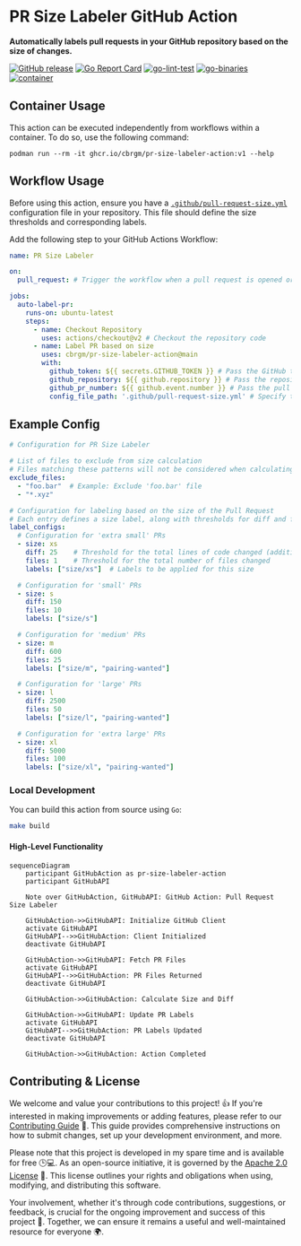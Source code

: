 # PR Size Labeler GitHub Action

**Automatically labels pull requests in your GitHub repository based on the size of changes.**

[![GitHub release](https://img.shields.io/github/release/cbrgm/pr-size-labeler-action.svg)](https://github.com/cbrgm/pr-size-labeler-action)
[![Go Report Card](https://goreportcard.com/badge/github.com/cbrgm/pr-size-labeler-action)](https://goreportcard.com/report/github.com/cbrgm/pr-size-labeler-action)
[![go-lint-test](https://github.com/cbrgm/cbrgm-pr-size-labeler-action/actions/workflows/go-lint-test.yml/badge.svg)](https://github.com/cbrgm/cbrgm-pr-size-labeler-action/actions/workflows/go-lint-test.yml)
[![go-binaries](https://github.com/cbrgm/cbrgm-pr-size-labeler-action/actions/workflows/go-binaries.yml/badge.svg)](https://github.com/cbrgm/cbrgm-pr-size-labeler-action/actions/workflows/go-binaries.yml)
[![container](https://github.com/cbrgm/cbrgm-pr-size-labeler-action/actions/workflows/container.yml/badge.svg)](https://github.com/cbrgm/cbrgm-pr-size-labeler-action/actions/workflows/container.yml)

## Container Usage

This action can be executed independently from workflows within a container. To do so, use the following command:

```
podman run --rm -it ghcr.io/cbrgm/pr-size-labeler-action:v1 --help
```

## Workflow Usage

Before using this action, ensure you have a [`.github/pull-request-size.yml`](.github/pull-request-size.yml) configuration file in your repository. This file should define the size thresholds and corresponding labels.

Add the following step to your GitHub Actions Workflow:

```yaml
name: PR Size Labeler

on:
  pull_request: # Trigger the workflow when a pull request is opened or synchronized

jobs:
  auto-label-pr:
    runs-on: ubuntu-latest
    steps:
      - name: Checkout Repository
        uses: actions/checkout@v2 # Checkout the repository code
      - name: Label PR based on size
        uses: cbrgm/pr-size-labeler-action@main
        with:
          github_token: ${{ secrets.GITHUB_TOKEN }} # Pass the GitHub token for authentication
          github_repository: ${{ github.repository }} # Pass the repository name
          github_pr_number: ${{ github.event.number }} # Pass the pull request number
          config_file_path: '.github/pull-request-size.yml' # Specify the path to the configuration file
```

## Example Config

```yml
# Configuration for PR Size Labeler

# List of files to exclude from size calculation
# Files matching these patterns will not be considered when calculating PR size
exclude_files:
  - "foo.bar"  # Example: Exclude 'foo.bar' file
  - "*.xyz"

# Configuration for labeling based on the size of the Pull Request
# Each entry defines a size label, along with thresholds for diff and file count
label_configs:
  # Configuration for 'extra small' PRs
  - size: xs
    diff: 25    # Threshold for the total lines of code changed (additions + deletions)
    files: 1    # Threshold for the total number of files changed
    labels: ["size/xs"]  # Labels to be applied for this size

  # Configuration for 'small' PRs
  - size: s
    diff: 150
    files: 10
    labels: ["size/s"]

  # Configuration for 'medium' PRs
  - size: m
    diff: 600
    files: 25
    labels: ["size/m", "pairing-wanted"]

  # Configuration for 'large' PRs
  - size: l
    diff: 2500
    files: 50
    labels: ["size/l", "pairing-wanted"]

  # Configuration for 'extra large' PRs
  - size: xl
    diff: 5000
    files: 100
    labels: ["size/xl", "pairing-wanted"]
```

### Local Development

You can build this action from source using `Go`:

```bash
make build
```

#### High-Level Functionality

```mermaid
sequenceDiagram
    participant GitHubAction as pr-size-labeler-action
    participant GitHubAPI

    Note over GitHubAction, GitHubAPI: GitHub Action: Pull Request Size Labeler

    GitHubAction->>GitHubAPI: Initialize GitHub Client
    activate GitHubAPI
    GitHubAPI-->>GitHubAction: Client Initialized
    deactivate GitHubAPI

    GitHubAction->>GitHubAPI: Fetch PR Files
    activate GitHubAPI
    GitHubAPI-->>GitHubAction: PR Files Returned
    deactivate GitHubAPI

    GitHubAction->>GitHubAction: Calculate Size and Diff

    GitHubAction->>GitHubAPI: Update PR Labels
    activate GitHubAPI
    GitHubAPI-->>GitHubAction: PR Labels Updated
    deactivate GitHubAPI

    GitHubAction->>GitHubAction: Action Completed

```

## Contributing & License

We welcome and value your contributions to this project! 👍 If you're interested in making improvements or adding features, please refer to our [Contributing Guide](https://github.com/cbrgm/pr-size-labeler-action/blob/main/CONTRIBUTING.md) 📝. This guide provides comprehensive instructions on how to submit changes, set up your development environment, and more.

Please note that this project is developed in my spare time and is available for free 🕒💻. As an open-source initiative, it is governed by the [Apache 2.0 License](https://github.com/cbrgm/pr-size-labeler-action/blob/main/LICENSE) 📃. This license outlines your rights and obligations when using, modifying, and distributing this software.

Your involvement, whether it's through code contributions, suggestions, or feedback, is crucial for the ongoing improvement and success of this project 🚀. Together, we can ensure it remains a useful and well-maintained resource for everyone 🌍.
